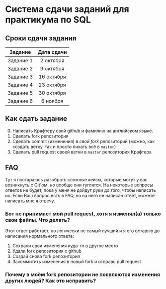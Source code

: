 # Система сдачи заданий для практикума по SQL

## Сроки сдачи задания

| Задание       | Дата сдачи |
| ------------- |:----------:|
| Задание 1     | 2 октября    |
| Задание 2     | 9 октября |
| Задание 3  | 16 октября |
| Задание 4  | 23 октября |
| Задание 5  | 30 октября |
| Задание 6  | 6 ноября |

## Как сдать задание
0. Написать Крафтеру свой github и фамилию на английском языке.
1. Сделать fork репозитория
2. Сделать commit (изменения) в *свой fork* репозиторий (можно, как создать ветку, так и просто пихать всё в `master`)
3. Сделать pull request своей ветки в `master` репозитория Крафтерa

## FAQ
Тут я постараюсь разобрать сложные кейсы, которые могут у вас возникнуть с Git'ом, но вообще они гуглятся.
На некоторые вопросы ответов не будет, пока у меня не дойдут руки до того, чтобы написать их.
Если Ваш вопрос есть в FAQ, но на него не написан ответ, можете написать мне я отвечу.

### Бот не принимает мой pull request, хотя я изменял(а) только свои файлы. Что делать?
Этот ответ работает, но логически не самый лучший и я его оставлю до написания нормального ответа:

1. Сохрани свои изменения куда-то в другое место
2. Удали fork репозитория с github
3. Создай снова fork репозитория
4. Закоммитить изменения в новый fork и отправь pull request

### Почему в моём fork репозитории не появляются изменения других людей? Как это исправить?
